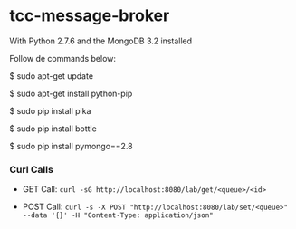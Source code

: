 # tcc-message-broker

With Python 2.7.6 and the MongoDB 3.2 installed

Follow de commands below: 

$ sudo apt-get update

$ sudo apt-get install python-pip

$ sudo pip install pika

$ sudo pip install bottle

$ sudo pip install pymongo==2.8

### Curl Calls

- GET Call: `curl -sG http://localhost:8080/lab/get/<queue>/<id>`

- POST Call: `curl -s -X POST "http://localhost:8080/lab/set/<queue>" --data '{}' -H "Content-Type: application/json"`
